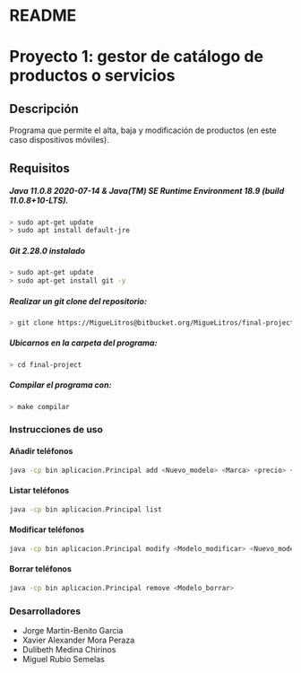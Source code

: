 # README #

# Proyecto 1: gestor de catálogo de productos o servicios

## Descripción
Programa que permite el alta, baja y modificación de productos (en este caso dispositivos móviles).


## Requisitos 

##### Java 11.0.8 2020-07-14 & Java(TM) SE Runtime Environment 18.9 (build 11.0.8+10-LTS). #####
```BASH
> sudo apt-get update  
> sudo apt install default-jre
```
##### Git  2.28.0 instalado #####
```BASH
> sudo apt-get update  
> sudo apt-get install git -y
```
##### Realizar un git clone del repositorio: #####
```BASH
> git clone https://MigueLitros@bitbucket.org/MigueLitros/final-project.git
```
##### Ubicarnos en la carpeta del programa: #####
```BASH
> cd final-project
```
##### Compilar el programa con: #####
```BASH
> make compilar
```
### Instrucciones de uso ###
#### Añadir teléfonos ####
```BASH
java -cp bin aplicacion.Principal add <Nuevo_modelo> <Marca> <precio> <descuento>
```
#### Listar teléfonos ####
```BASH
java -cp bin aplicacion.Principal list
```
#### Modificar teléfonos ####
```BASH
java -cp bin aplicacion.Principal modify <Modelo_modificar> <Nuevo_modelo> <Marca> <precio> <descuento>
```
#### Borrar teléfonos ####
```BASH
java -cp bin aplicacion.Principal remove <Modelo_borrar>
```

### Desarrolladores ###

* Jorge Martin-Benito Garcia
* Xavier Alexander Mora Peraza
* Dulibeth Medina Chirinos
* Miguel Rubio Semelas